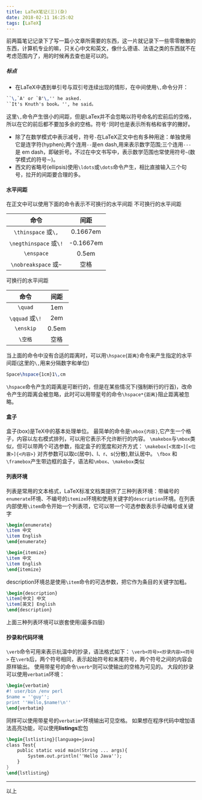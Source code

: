 ```yaml
---
title: LaTeX笔记(三)(杂)
date: 2018-02-11 16:25:02
tags: [LaTeX]
---
```

前两篇笔记记录下了写一篇小文章所需要的东西，这一片就记录下一些零零散散的东西，计算机专业的嘛，只关心中文和英文，像什么德语、法语之类的东西就不在考虑范围内了，用的时候再去查也是可以的。
<!--more-->
##### 标点
* 在LaTeX中遇到单引号与双引号连续出现的情形，在中间使用`\,`命令分开：
``` tex
``\,`A' or `B'\,'' he asked.
``It's Knuth's book。'', he said。
```
这里`\,`命令产生很小的间距，但是LaTex并不会忽略以符号命名的宏前后的空格，所以在它的前后都不要加多余的空格。符号`'`同时也是表示所有格和省字的撇好。
* 除了在数学模式中表示减号，符号`-`在LaTeX正文中也有多种用途：单独使用它是连字符(hyphen);两个连用`--`是en dash,用来表示数字范围;三个连用`---`是 em dash，即破折号。不过在中文书写中，表示数学范围也常使用符号`~`(数学模式的符号$\sim$)。
* 西文的省略号(ellipsis)使用`\ldots`或`\dots`命令产生，相比直接输入三个句号，拉开的间距要合理的多。
#### 水平间距
在正文中可以使用下面的命令表示不可换行的水平间距
不可换行的水平间距

|命令|间距|
|:----:|:----:|
|`\thinspace` 或`\,` | 0.1667em|
|`\negthinspace` 或`\!` | -0.1667em|
|`\enspace` | 0.5em|
|`\nobreakspace` 或`~` | 空格|

可换行的水平间距

|命令|间距|
|:----:|:----:|
|`\quad` | 1em|
|`\qquad` 或`\!` | 2em|
|`\enskip` | 0.5em|
|`\空格` | 空格|

当上面的命令中没有合适的距离时，可以用`\hspace{距离}`命令来产生指定的水平间距(这里的`\,`用来分隔数字和单位)
``` tex
Space\hspace{1cm}1\,cm
```
`\hspace`命令产生的距离是可断行的，但是在某些情况下(强制断行的行首)，改命令产生的距离会被忽略，此时可以用带星号的命令`\hspace*{距离}`阻止距离被忽略。
#### 盒子
盒子(box)是TeX中的基本处理单位。
最简单的命令是`\mbox{内容}`,它产生一个格子，内容以左右模式排列，可以用它表示不允许断行的内容。
`\makebox`与`\mbox`类似，但可以带两个可选参数，指定盒子的宽度和对齐方式：
`\makebox[<宽度>][<位置>]{<内容>}`
对齐参数可以取c(居中)、l、r、s(分散),默认居中。
`\fbox` 和 `\framebox`产生带边框的盒子，语法和`\mbox`、`\makebox`类似
#### 列表环境
列表是常用的文本格式，LaTeX标准文档类提供了三种列表环境：带编号的`enumerate`环境、不编号的`itemize`环境和使用关键字的`description`环境。在列表内部使用`\item`命令开始一个列表项，它可以带一个可选参数表示手动编号或关键字
``` tex
\begin{enumerate}
\item 中文
\item English
\end{enumerate}

\begin{itemize}
\item 中文
\item English
\end{itemize}
```
description环境总是使用`\item`命令的可选参数，把它作为条目的关键字加粗。
``` tex
\begin{description}
\item[中文] 中文
\item[英文] English
\end{description}
```
上面三种列表环境可以嵌套使用(最多四层)
#### 抄录和代码环境
`\verb`命令可用来表示杭温中的抄录，语法格式如下：
`\verb<符号><抄录内容><符号>`
在`\verb`后，两个符号相同，表示起始符号和末尾符号，两个符号之间的内容会原样输出。
使用带星号的命令`\verb*`则可以使输出的空格为可见的。
大段的抄录可以使用`verbatim`环境：
``` tex
\begin{verbatim}
#! user/bin /env perl
$name = ''guy'';
print ''Hello,$name!\n''
\end{verbatim}
```
同样可以使用带星号的`verbatim*`环境输出可见空格。
如果想在程序代码中增加语法高亮功能，可以使用**listings**宏包
``` tex
\begin{lstlisting}[language=java]
class Test{
	public static void main(String ... args){
		System.out.println(''Hello Java'');
	}
}
\end{lstlisting}
```
----

以上
